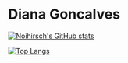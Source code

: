 <h1> Diana Goncalves</h1>

[![Noihirsch's GitHub stats](https://github-readme-stats.vercel.app/api?username=noihirsch&theme=ocean_dark&show_icons=true&card_width=100&hide_rank=true)](https://github.com/noihirsch/github-readme-stats)


[![Top Langs](https://github-readme-stats.vercel.app/api/top-langs/?username=noihirsch&theme=ocean_dark&show_icons=true&card_width=100&hide_rank=true)](https://github.com/noihirsch/github-readme-stats)
<!---
Noihirsch/Noihirsch is a ✨ special ✨ repository because its `README.md` (this file) appears on your GitHub profile.
You can click the Preview link to take a look at your changes.
--->
